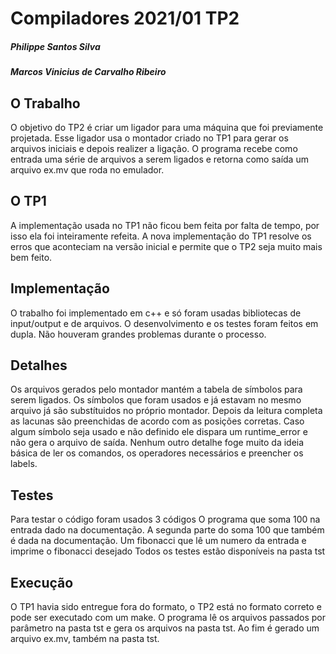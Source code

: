 # Compiladores 2021/01 TP2
##### Philippe Santos Silva
##### Marcos Vinicius de Carvalho Ribeiro

## O Trabalho
O objetivo do TP2 é criar um ligador para uma máquina que foi previamente projetada.
Esse ligador usa o montador criado no TP1 para gerar os arquivos iniciais e depois realizer a ligação.
O programa recebe como entrada uma série de arquivos a serem ligados e retorna como saída um arquivo ex.mv que roda no emulador.

## O TP1
A implementação usada no TP1 não ficou bem feita por falta de tempo, por isso ela foi inteiramente refeita.
A nova implementação do TP1 resolve os erros que aconteciam na versão inicial e permite que o TP2 seja muito mais bem feito.


## Implementação
O trabalho foi implementado em c++ e só foram usadas bibliotecas de input/output e de arquivos.
O desenvolvimento e os testes foram feitos em dupla.
Não houveram grandes problemas durante o processo.

## Detalhes
Os arquivos gerados pelo montador mantém a tabela de símbolos para serem ligados.
Os símbolos que foram usados e já estavam no mesmo arquivo já são substítuidos no próprio montador.
Depois da leitura completa as lacunas são preenchidas de acordo com as posições corretas.
Caso algum símbolo seja usado e não definido ele dispara um runtime_error e não gera o arquivo de saída.
Nenhum outro detalhe foge muito da ideia básica de ler os comandos, os operadores necessários e preencher os labels.

## Testes
Para testar o código foram usados 3 códigos
O programa que soma 100 na entrada dado na documentação.
A segunda parte do soma 100 que também é dada na documentação.
Um fibonacci que lê um numero da entrada e imprime o fibonacci desejado
Todos os testes estão disponíveis na pasta tst

## Execução
O TP1 havia sido entregue fora do formato, o TP2 está no formato correto e pode ser executado com um make.
O programa lê os arquivos passados por parâmetro na pasta tst e gera os arquivos na pasta tst.
Ao fim é gerado um arquivo ex.mv, também na pasta tst.